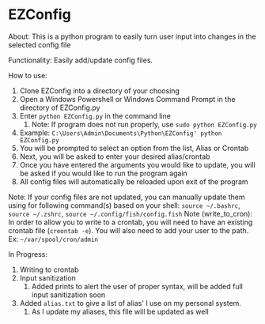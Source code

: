 # **EZConfig**

About: This is a python program to easily turn user input into changes in the selected config file

Functionality: Easily add/update config files.


How to use:

1. Clone EZConfig into a directory of your choosing
2. Open a Windows Powershell or Windows Command Prompt in the directory of EZConfig.py
3. Enter `python EZConfig.py` in the command line
   1. Note: If program does not run properly, use `sudo python EZConfig.py`
4. Example: `C:\Users\Admin\Documents\Python\EZConfig' python EZConfig.py`
5. You will be prompted to select an option from the list, Alias or Crontab
6. Next, you will be asked to enter your desired alias/crontab
7. Once you have entered the arguments you would like to update, you will be asked if you would like to run the program again
8. All config files will automatically be reloaded upon exit of the program

Note: If your config files are not updated, you can manually update them using for following command(s) based on your shell: `source ~/.bashrc`, `source ~/.zshrc`, `source ~/.config/fish/config.fish`
Note (write_to_cron): In order to allow you to write to a crontab, you will need to have an existing crontab file (`creontab -e`). You will also need to add your user to the path. Ex: `~/var/spool/cron/admin` 

In Progress:
1. Writing to crontab
2. Input sanitization
    1. Added prints to alert the user of proper syntax, will be added full input sanitization soon
3. Added `alias.txt` to give a list of alias' I use on my personal system.
   1. As I update my aliases, this file will be updated as well